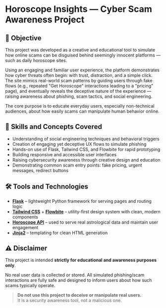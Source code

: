 # Horoscope Insights — Cyber Scam Awareness Project

## 🎯 Objective

This project was developed as a creative and educational tool to simulate how online scams can be disguised behind seemingly innocent platforms — such as daily horoscope sites.

Using an engaging and familiar user experience, the platform demonstrates how cyber threats often begin: with trust, distraction, and a simple click. The site mimics real-world scam patterns by guiding users through fake flows (e.g., repeated "Get Horoscope" interactions leading to a "pricing" page), and eventually reveals the deceptive nature of the experience — raising awareness about phishing, scam tactics, and social engineering.

The core purpose is to educate everyday users, especially non-technical audiences, about how easily scams can manipulate human behavior online.


## 🧠 Skills and Concepts Covered

- Understanding of social engineering techniques and behavioral triggers  
- Creation of engaging yet deceptive UX flows to simulate phishing  
- Hands-on use of Flask, Tailwind CSS, and Flowbite for rapid prototyping  
- Building responsive and accessible user interfaces  
- Raising cybersecurity awareness through creative design and education  
- Demonstrating common scam entry points: fake pricing, urgent messages, redirect buttons  


## 🛠️ Tools and Technologies

- **[Flask](https://flask.palletsprojects.com/)** – lightweight Python framework for serving pages and routing logic  
- **[Tailwind CSS](https://tailwindcss.com/)** + **[Flowbite](https://flowbite.com/)** – utility-first design system with clean, modern components  
- **[Horoscope API](https://horoscope-app-api.vercel.app/)** – used to serve real astrological data and maintain user engagement  
- **[Jinja2](https://jinja.palletsprojects.com/)** – templating for clean HTML generation  



## ⚠️ Disclaimer

This project is intended **strictly for educational and awareness purposes only**.

No real user data is collected or stored. All simulated phishing/scam interactions are fully safe and designed to inform users about how such scams typically operate.

> **Do not use this project to deceive or manipulate real users.**  
> It is a security awareness tool, not a malicious one.
